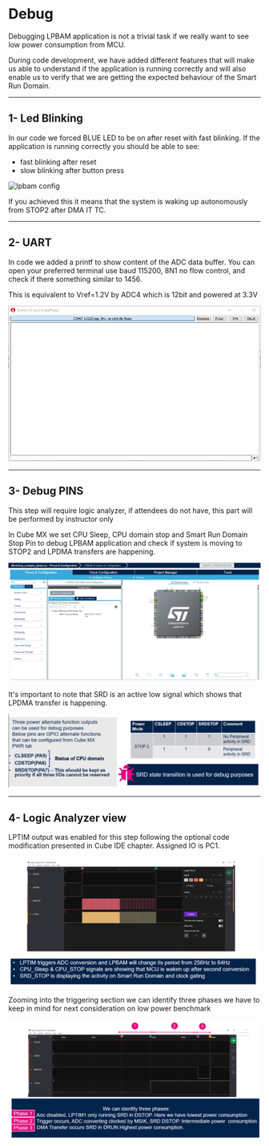 # **Debug** #

<awarning>
Debugging LPBAM application is not a trivial task if we really want to see low power consumption from MCU.
</awarning>

During code development, we have added different features that will make us able to understand if the application is running correctly and will also enable us to verify that we are getting the expected behaviour of the Smart Run Domain.

---

## 1- Led Blinking

In our code we forced BLUE LED to be on after reset with fast blinking.
If the application is running correctly you should be able to see:

- fast blinking after reset
- slow blinking after button press


![lpbam config](./img/0402.gif)

<asuccess>
If you achieved this it means that the system is waking up autonomously from STOP2 after DMA IT TC.
</asuccess>

---

## 2- UART

In code we added a printf to show content of the ADC data buffer.
You can open your preferred terminal use baud 115200, 8N1 no flow control, and check if there something similar to 1456.

<ainfo>
This is equivalent to Vref=1.2V by ADC4 which is 12bit and powered at 3.3V
</ainfo>

<p>

</p>

![lpbam config](./img/0401.gif)

---

## 3- Debug PINS

<awarning>
This step will require logic analyzer, if attendees do not have, this part will be performed by instructor only 
</awarning>

<p>

</p>

In Cube MX we set CPU Sleep, CPU domain stop and Smart Run Domain Stop Pin to debug LPBAM application and check if system is moving to STOP2 and LPDMA transfers are happening.


![lpbam config](./img/0405.gif)

It's important to note that SRD is an active low signal which shows that LPDMA transfer is happening.

![lpbam config](./img/0402.png)

---

## 4- Logic Analyzer view
LPTIM output was enabled for this step following the optional code modification presented in Cube IDE chapter. Assigned IO is PC1.

![lpbam config](./img/0403.png)

Zooming into the triggering section we can identify three phases we have to keep in mind for next consideration on low power benchmark

![lpbam config](./img/0404.png)